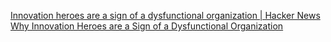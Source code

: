 
[Innovation heroes are a sign of a dysfunctional organization | Hacker News](https://news.ycombinator.com/item?id=40749754)
[Why Innovation Heroes are a Sign of a Dysfunctional Organization](https://steveblank.substack.com/p/why-innovation-heroes-are-a-sign)
